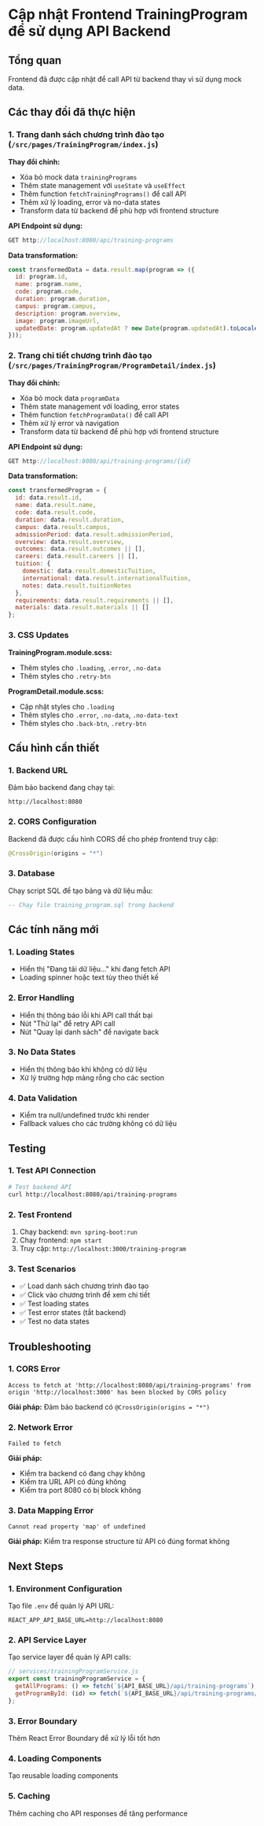 # Cập nhật Frontend TrainingProgram để sử dụng API Backend

## Tổng quan
Frontend đã được cập nhật để call API từ backend thay vì sử dụng mock data.

## Các thay đổi đã thực hiện

### 1. Trang danh sách chương trình đào tạo (`/src/pages/TrainingProgram/index.js`)

**Thay đổi chính:**
- Xóa bỏ mock data `trainingPrograms`
- Thêm state management với `useState` và `useEffect`
- Thêm function `fetchTrainingPrograms()` để call API
- Thêm xử lý loading, error và no-data states
- Transform data từ backend để phù hợp với frontend structure

**API Endpoint sử dụng:**
```javascript
GET http://localhost:8080/api/training-programs
```

**Data transformation:**
```javascript
const transformedData = data.result.map(program => ({
  id: program.id,
  name: program.name,
  code: program.code,
  duration: program.duration,
  campus: program.campus,
  description: program.overview,
  image: program.imageUrl,
  updatedDate: program.updatedAt ? new Date(program.updatedAt).toLocaleDateString('vi-VN') : 'N/A'
}));
```

### 2. Trang chi tiết chương trình đào tạo (`/src/pages/TrainingProgram/ProgramDetail/index.js`)

**Thay đổi chính:**
- Xóa bỏ mock data `programData`
- Thêm state management với loading, error states
- Thêm function `fetchProgramData()` để call API
- Thêm xử lý error và navigation
- Transform data từ backend để phù hợp với frontend structure

**API Endpoint sử dụng:**
```javascript
GET http://localhost:8080/api/training-programs/{id}
```

**Data transformation:**
```javascript
const transformedProgram = {
  id: data.result.id,
  name: data.result.name,
  code: data.result.code,
  duration: data.result.duration,
  campus: data.result.campus,
  admissionPeriod: data.result.admissionPeriod,
  overview: data.result.overview,
  outcomes: data.result.outcomes || [],
  careers: data.result.careers || [],
  tuition: {
    domestic: data.result.domesticTuition,
    international: data.result.internationalTuition,
    notes: data.result.tuitionNotes
  },
  requirements: data.result.requirements || [],
  materials: data.result.materials || []
};
```

### 3. CSS Updates

**TrainingProgram.module.scss:**
- Thêm styles cho `.loading`, `.error`, `.no-data`
- Thêm styles cho `.retry-btn`

**ProgramDetail.module.scss:**
- Cập nhật styles cho `.loading`
- Thêm styles cho `.error`, `.no-data`, `.no-data-text`
- Thêm styles cho `.back-btn`, `.retry-btn`

## Cấu hình cần thiết

### 1. Backend URL
Đảm bảo backend đang chạy tại:
```
http://localhost:8080
```

### 2. CORS Configuration
Backend đã được cấu hình CORS để cho phép frontend truy cập:
```java
@CrossOrigin(origins = "*")
```

### 3. Database
Chạy script SQL để tạo bảng và dữ liệu mẫu:
```sql
-- Chạy file training_program.sql trong backend
```

## Các tính năng mới

### 1. Loading States
- Hiển thị "Đang tải dữ liệu..." khi đang fetch API
- Loading spinner hoặc text tùy theo thiết kế

### 2. Error Handling
- Hiển thị thông báo lỗi khi API call thất bại
- Nút "Thử lại" để retry API call
- Nút "Quay lại danh sách" để navigate back

### 3. No Data States
- Hiển thị thông báo khi không có dữ liệu
- Xử lý trường hợp mảng rỗng cho các section

### 4. Data Validation
- Kiểm tra null/undefined trước khi render
- Fallback values cho các trường không có dữ liệu

## Testing

### 1. Test API Connection
```bash
# Test backend API
curl http://localhost:8080/api/training-programs
```

### 2. Test Frontend
1. Chạy backend: `mvn spring-boot:run`
2. Chạy frontend: `npm start`
3. Truy cập: `http://localhost:3000/training-program`

### 3. Test Scenarios
- ✅ Load danh sách chương trình đào tạo
- ✅ Click vào chương trình để xem chi tiết
- ✅ Test loading states
- ✅ Test error states (tắt backend)
- ✅ Test no data states

## Troubleshooting

### 1. CORS Error
```
Access to fetch at 'http://localhost:8080/api/training-programs' from origin 'http://localhost:3000' has been blocked by CORS policy
```
**Giải pháp:** Đảm bảo backend có `@CrossOrigin(origins = "*")`

### 2. Network Error
```
Failed to fetch
```
**Giải pháp:** 
- Kiểm tra backend có đang chạy không
- Kiểm tra URL API có đúng không
- Kiểm tra port 8080 có bị block không

### 3. Data Mapping Error
```
Cannot read property 'map' of undefined
```
**Giải pháp:** Kiểm tra response structure từ API có đúng format không

## Next Steps

### 1. Environment Configuration
Tạo file `.env` để quản lý API URL:
```env
REACT_APP_API_BASE_URL=http://localhost:8080
```

### 2. API Service Layer
Tạo service layer để quản lý API calls:
```javascript
// services/trainingProgramService.js
export const trainingProgramService = {
  getAllPrograms: () => fetch(`${API_BASE_URL}/api/training-programs`),
  getProgramById: (id) => fetch(`${API_BASE_URL}/api/training-programs/${id}`)
};
```

### 3. Error Boundary
Thêm React Error Boundary để xử lý lỗi tốt hơn

### 4. Loading Components
Tạo reusable loading components

### 5. Caching
Thêm caching cho API responses để tăng performance 